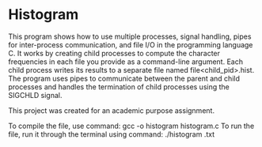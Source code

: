 # Histogram
This program shows how to use multiple processes, signal handling, pipes for inter-process communication, and file I/O in the programming language C. It works by creating child processes to compute the character frequencies in each file you provide as a command-line argument. Each child process writes its results to a separate file named file<child_pid>.hist. The program uses pipes to communicate between the parent and child processes and handles the termination of child processes using the SIGCHLD signal.

This project was created for an academic purpose assignment.

To compile the file, use command: gcc -o histogram histogram.c
To run the file, run it through the terminal using command: ./histogram <textfile>.txt
